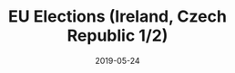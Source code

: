 ---
layout: post
title: EU Elections (Ireland, Czech Republic 1/2)
date: 2019-05-24
venue: EU
ticket: free
time: all day
href: http://www.europarl.europa.eu/at-your-service/en/be-heard/elections
---